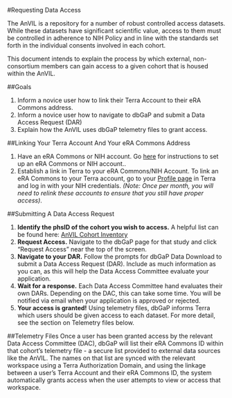 #Requesting Data Access

<hero small>The AnVIL is a repository for a number of robust controlled access datasets. While these datasets have significant scientific value, access to them must be controlled in adherence to NIH Policy and in line with the standards set forth in the individual consents involved in each cohort.</hero>
 
 This document intends to explain the process by which external, non-consortium members can gain access to a given cohort that is housed within the AnVIL.

##Goals
1. Inform a novice user how to link their Terra Account to their eRA Commons address.
1. Inform a novice user how to navigate to dbGaP and submit a Data Access Request (DAR)
1. Explain how the AnVIL uses dbGaP telemetry files to grant access.

##Linking Your Terra Account And Your eRA Commons Address
1. Have an eRA Commons or NIH account. Go [here](https://wiki.nci.nih.gov/display/TCGA/Application+Process) for instructions to set up an eRA Commons or NIH account..
1. Establish a link in Terra to your eRA Commons/NIH Account. To link an eRA Commons to your Terra account, go to your [Profile page](https://anvil.terra.bio/#profile) in Terra and log in with your NIH credentials. _(Note: Once per month, you will need to relink these accounts to ensure that you still have proper access)_.

##Submitting A Data Access Request

1. **Identify the phsID of the cohort you wish to access.** A helpful list can be found here: [AnVIL Cohort Inventory](https://docs.google.com/spreadsheets/d/191X-ZmLwm2K5XlKfiXL6KvRXzCCxsbAqYrQ3HY_9IcA/edit?usp=sharing)
1. **Request Access.** Navigate to the dbGaP page for that study and click “Request Access” near the top of the screen.
1. **Navigate to your DAR.** Follow the prompts for dbGaP Data Download to submit a Data Access Request (DAR). Include as much information as you can, as this will help the Data Access Committee evaluate your application.
1. **Wait for a response.** Each Data Access Committee hand evaluates their own DARs. Depending on the DAC, this can take some time. You will be notified via email when your application is approved or rejected.
1. **Your access is granted!** Using telemetry files, dbGaP informs Terra which users should be given access to each dataset. For more detail, see the section on Telemetry files below.

##Telemetry Files
Once a user has been granted access by the relevant Data Access Committee (DAC), dbGaP will list their eRA Commons ID within that cohort’s telemetry file - a secure list provided to external data sources like the AnVIL. The names on that list are synced with the relevant workspace using a Terra Authorization Domain, and using the linkage between a user’s Terra Account and their eRA Commons ID, the system automatically grants access when the user attempts to view or access that workspace.

